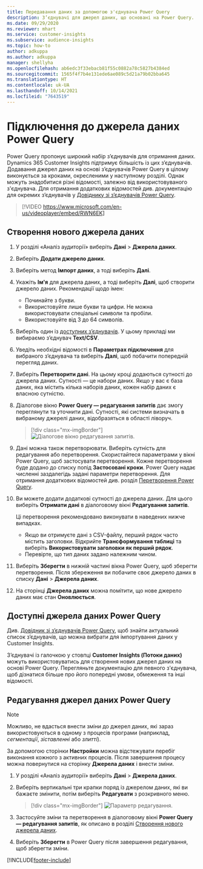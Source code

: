 ```yaml
---
title: Передавання даних за допомогою з'єднувача Power Query
description: З’єднувачі для джерел даних, що основані на Power Query.
ms.date: 09/29/2020
ms.reviewer: mhart
ms.service: customer-insights
ms.subservice: audience-insights
ms.topic: how-to
author: adkuppa
ms.author: adkuppa
manager: shellyha
ms.openlocfilehash: ab6edc3f33ebacb81f55c0882a78c5827b4384ed
ms.sourcegitcommit: 1565f4f7b4e131ede6ae089c5d21a79b02bba645
ms.translationtype: HT
ms.contentlocale: uk-UA
ms.lasthandoff: 10/14/2021
ms.locfileid: "7643519"
---
```

# <a name="connect-to-a-power-query-data-source"></a>Підключення до джерела даних Power Query

Power Query пропонує широкий набір з’єднувачів для отримання даних. Dynamics 365 Customer Insights підтримує більшість із цих з’єднувачів. Додавання джерел даних на основі з’єднувачів Power Query в цілому виконується за кроками, окресленими у наступному розділі. Однак можуть знадобитися різні відомості, залежно від використовуваного з'єднувача. Для отримання додаткових відомостей див. документацію для окремих з’єднувачів у [Довіднику зі з’єднувачів Power Query](/power-query/connectors/).

> [!VIDEO https://www.microsoft.com/en-us/videoplayer/embed/RWN6EK]

## <a name="create-a-new-data-source"></a>Створення нового джерела даних

1. У розділі «Аналіз аудиторії» виберіть **Дані** > **Джерела даних**.

1. Виберіть **Додати джерело даних**.

1. Виберіть метод **Імпорт даних**, а тоді виберіть **Далі**.

1. Укажіть **Ім'я** для джерела даних, а тоді виберіть **Далі**, щоб створити джерело даних. Рекомендації щодо імен: 
   - Починайте з букви.
   - Використовуйте лише букви та цифри. Не можна використовувати спеціальні символи та пробіли.
   - Використовуйте від 3 до 64 символів.

1. Виберіть один із [доступних з’єднувачів](#available-power-query-data-sources). У цьому прикладі ми вибираємо з’єднувач **Text/CSV**.

1. Уведіть необхідні відомості в **Параметрах підключення** для вибраного з’єднувача та виберіть **Далі**, щоб побачити попередній перегляд даних.

1. Виберіть **Перетворити дані**. На цьому кроці додаються сутності до джерела даних. Сутності — це набори даних. Якщо у вас є база даних, яка містить кілька наборів даних, кожен набір даних є власною сутністю.

1. Діалогове вікно **Power Query — редагування запитів** дає змогу переглянути та уточнити дані. Сутності, які системи визначать в вибраному джерелі даних, відобразяться в області ліворуч.

   > [!div class="mx-imgBorder"]
   > ![Діалогове вікно редагування запитів.](media/data-manager-configure-edit-queries.png "Діалогове вікно редагування запитів")

1. Дані можна також перетворювати. Виберіть сутність для редагування або перетворення. Скористайтеся параметрами у вікні Power Query, щоб застосувати перетворення. Кожне перетворення буде додано до списку попід **Застосовані кроки**. Power Query надає численні заздалегідь задані параметри перетворення. Для отримання додаткових відомостей див. розділ [Перетворення Power Query](/power-query/power-query-what-is-power-query#transformations).

1. Ви можете додати додаткові сутності до джерела даних. Для цього виберіть **Отримати дані** в діалоговому вікні **Редагування запитів**.

   Ці перетворення рекомендовано виконувати в наведених нижче випадках.

   - Якщо ви отримуєте дані з CSV-файлу, перший рядок часто містить заголовки. Відкрийте **Трансформування таблиці** та виберіть **Використовувати заголовки як перший рядок**.
   - Перевірте, що тип даних задано належним чином.

1. Виберіть **Зберегти** в нижній частині вікна Power Query, щоб зберегти перетворення. Після збереження ви побачите своє джерело даних в списку **Дані** > **Джерела даних**.

1. На сторінці **Джерела даних** можна помітити, що нове джерело даних має стан **Оновлюється**.

## <a name="available-power-query-data-sources"></a>Доступні джерела даних Power Query

Див. [Довідник зі з’єднувачів Power Query](/power-query/connectors/), щоб знайти актуальний список з’єднувачів, що можна вибрати для імпортування даних у Customer Insights. 

З’єднувачі із галочкою у стовпці **Customer Insights (Потоки даних)** можуть використовуватись для створення нових джерел даних на основі Power Query. Перегляньте документацію для певного з'єднувача, щоб дізнатися більше про його попередні умови, обмеження та інші відомості.

## <a name="edit-power-query-data-sources"></a>Редагування джерел даних Power Query

> [!NOTE]
> Можливо, не вдасться внести зміни до джерел даних, які зараз використовуються в одному з процесів програми (наприклад, *сегментації*, *зіставленні* або *злитті*). 
>
> За допомогою сторінки **Настройки** можна відстежувати перебіг виконання кожного з активних процесів. Після завершення процесу можна повернутися на сторінку **Джерела даних** і внести зміни.

1. У розділі «Аналіз аудиторії» виберіть **Дані** > **Джерела даних**.

2. Виберіть вертикальні три крапки поряд із джерелом даних, які ви бажаєте змінити, потім виберіть **Редагувати** з розкривного меню.

   > [!div class="mx-imgBorder"]
   > ![Параметр редагування.](media/edit-option-data-sources.png "Параметр редагування")

3. Застосуйте зміни та перетворення в діалоговому вікні **Power Query — редагування запитів**, як описано в розділі [Створення нового джерела даних](#create-a-new-data-source).

4. Виберіть **Зберегти** в Power Query після завершення редагування, щоб зберегти зміни.


[!INCLUDE[footer-include](../includes/footer-banner.md)]